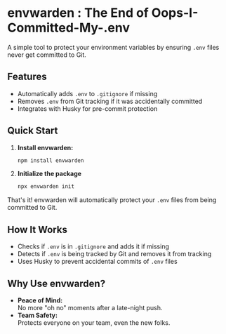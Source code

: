 # envwarden : The End of Oops-I-Committed-My-.env

A simple tool to protect your environment variables by ensuring `.env` files never get committed to Git.

## Features

- Automatically adds `.env` to `.gitignore` if missing
- Removes `.env` from Git tracking if it was accidentally committed
- Integrates with Husky for pre-commit protection

## Quick Start

1. **Install envwarden:**
    ```bash
    npm install envwarden
    ```

2. **Initialize the package**
    ```bash
    npx envwarden init
    ```

That's it! envwarden will automatically protect your `.env` files from being committed to Git.

## How It Works

- Checks if `.env` is in `.gitignore` and adds it if missing
- Detects if `.env` is being tracked by Git and removes it from tracking
- Uses Husky to prevent accidental commits of `.env` files


## Why Use envwarden?

- **Peace of Mind:**  
  No more "oh no" moments after a late-night push.
- **Team Safety:**  
  Protects everyone on your team, even the new folks.


